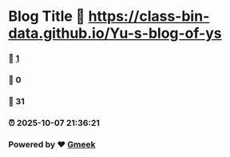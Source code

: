 # Blog Title :link: https://class-bin-data.github.io/Yu-s-blog-of-ys 
### :page_facing_up: [1](https://class-bin-data.github.io/Yu-s-blog-of-ys/tag.html) 
### :speech_balloon: 0 
### :hibiscus: 31 
### :alarm_clock: 2025-10-07 21:36:21 
### Powered by :heart: [Gmeek](https://github.com/Meekdai/Gmeek)
